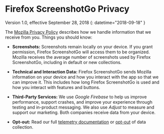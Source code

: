 # Firefox ScreenshotGo Privacy

Version 1.0, effective September 28, 2018 
{: datetime="2018-09-18" }

The [Mozilla Privacy Policy](https://www.mozilla.org/privacy) describes how we handle information that we receive from you.  Things you should know:

* **Screenshots:** Screenshots remain locally on your device. If you grant permission, Firefox ScreenshotGo will access them to be organized. Mozilla receives the average number of screenshots used by Firefox ScreenshotGo, including in default or new collections.

* **Technical and Interaction Data:**  Firefox ScreenshotGo sends Mozilla information on your device and how you interact with the app so that we can improve it.  This includes how long Firefox ScreenshotGo is used and how you interact with features and buttons.  

* **Third-Party Services:** We use _Google Firebase_ to help us improve performance, support crashes, and improve your experience through testing and in-product messaging.  We also use _Adjust_ to measure and support our marketing.  Both companies receive data from your device.  

* **Opt-out:** Read our full [telemetry documentation](LINK) or [opt-out](https://support.mozilla.org/kb/send-usage-data-firefox-mobile-devices) of data collection.  

